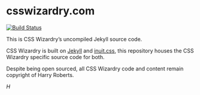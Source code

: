 # csswizardry.com

[![Build Status](https://travis-ci.org/csswizardry/csswizardry.github.com.svg?branch=master)](https://travis-ci.org/csswizardry/csswizardry.github.com)

This is CSS Wizardry’s uncompiled Jekyll source code.

CSS Wizardry is built on [Jekyll](https://github.com/mojombo/jekyll) and
[inuit.css](http://inuitcss.com), this repository houses the CSS Wizardry
specific source code for both.

Despite being open sourced, all CSS Wizardry code and content remain copyright
of Harry Roberts.

<i>H</i>
